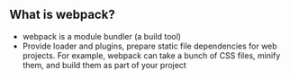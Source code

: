 ## What is webpack?
- webpack is a module bundler (a build tool)
- Provide loader and plugins, prepare static file dependencies for web projects. For example, webpack can take a bunch of CSS files, minify them, and build them as part of your project

## 